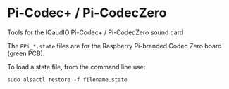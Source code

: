 # Pi-Codec+ / Pi-CodecZero

Tools for the IQaudIO Pi-Codec+ / Pi-CodecZero sound card

The `RPi_*.state` files are for the Raspberry Pi-branded Codec Zero board (green PCB). 

To load a state file, from the command line use:

```
sudo alsactl restore -f filename.state
```
